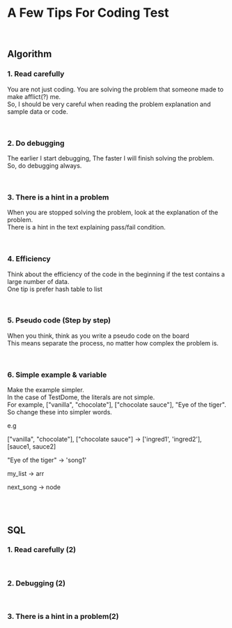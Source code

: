 
# A Few Tips For Coding Test
<br>

## Algorithm

### 1. Read carefully

You are not just coding. You are solving the problem that someone made to make afflict(?) me.\
So, I should be very careful when reading the problem explanation and sample data or code.

<br>



### 2. Do debugging

The earlier I start debugging, The faster I will finish solving the problem.\
So, do debugging always.

<br>



### 3. There is a hint in a problem

When you are stopped solving the problem, look at the explanation of the problem.\
There is a hint in the text explaining pass/fail condition.

<br>



### 4. Efficiency

Think about the efficiency of the code in the beginning if the test contains a large number of data.\
One tip is prefer hash table to list

<br>



### 5. Pseudo code (Step by step)

When you think, think as you write a pseudo code on the board\
This means separate the process, no matter how complex the problem is.

<br>



### 6. Simple example & variable

Make the example simpler.\
In the case of TestDome, the literals are not simple.\
For example, ["vanilla", "chocolate"], ["chocolate sauce"], "Eye of the tiger".\
So change these into simpler words.

e.g

["vanilla", "chocolate"], ["chocolate sauce"] -> ['ingred1', 'ingred2'], [sauce1, sauce2]

"Eye of the tiger" -> 'song1'

my_list -> arr

next_song -> node

<br><br>





## SQL

### 1. Read carefully (2)

<br>


### 2. Debugging (2)

<br>


### 3. There is a hint in a problem(2)

<br>
